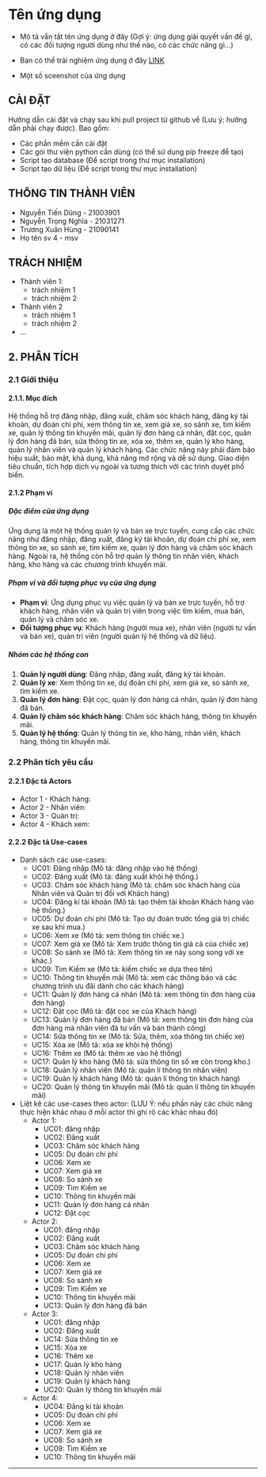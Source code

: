 # Tên ứng dụng

- Mô tả vắn tắt tên ứng dụng ở đây (Gợi ý: ứng dụng giải quyết vấn đề gì, có các đối tượng người dùng như thế nào, có các chức năng gì...)

- Bạn có thể trải nghiệm ứng dụng ở đây [LINK](https://update-this-link)
- Một số sceenshot của ứng dụng

## CÀI ĐẶT

Hướng dẫn cài đặt và chạy sau khi pull project từ github về (Lưu ý: hướng dẫn phải chạy được). Bao gồm:
- Các phần mềm cần cài đặt
- Các gói thư viện python cần dùng (có thể sử dụng pip freeze để tạo)
- Script tạo database (Để script trong thư mục installation)
- Script tạo dữ liệu (Để script trong thư mục installation)

## THÔNG TIN THÀNH VIÊN

- Nguyễn Tiến Dũng - 21003901
- Nguyễn Trọng Nghĩa - 21031271
- Trương Xuân Hùng - 21090141
- Họ tên sv 4 - msv

## TRÁCH NHIỆM

- Thành viên 1:
    - trách nhiệm 1
    - trách nhiệm 2
- Thành viên 2
    - trách nhiệm 1
    - trách nhiệm 2
- ...

## 2. PHÂN TÍCH

### 2.1 Giới thiệu

#### 2.1.1. Mục đích

Hệ thống hỗ trợ đăng nhập, đăng xuất, chăm sóc khách hàng, đăng ký tài khoản, dự đoán chi phí, xem thông tin xe, xem giá xe, so sánh xe, tìm kiếm xe, quản lý thông tin khuyến mãi, quản lý đơn hàng cá nhân, đặt cọc, quản lý đơn hàng đã bán, sửa thông tin xe, xóa xe, thêm xe, quản lý kho hàng, quản lý nhân viên và quản lý khách hàng. Các chức năng này phải đảm bảo hiệu suất, bảo mật, khả dụng, khả năng mở rộng và dễ sử dụng. Giao diện tiêu chuẩn, tích hợp dịch vụ ngoài và tương thích với các trình duyệt phổ biến.

#### 2.1.2 Phạm vi

##### Đặc điểm của ứng dụng
Ứng dụng là một hệ thống quản lý và bán xe trực tuyến, cung cấp các chức năng như đăng nhập, đăng xuất, đăng ký tài khoản, dự đoán chi phí xe, xem thông tin xe, so sánh xe, tìm kiếm xe, quản lý đơn hàng và chăm sóc khách hàng. Ngoài ra, hệ thống còn hỗ trợ quản lý thông tin nhân viên, khách hàng, kho hàng và các chương trình khuyến mãi.

##### Phạm vi và đối tượng phục vụ của ứng dụng
- **Phạm vi**: Ứng dụng phục vụ việc quản lý và bán xe trực tuyến, hỗ trợ khách hàng, nhân viên và quản trị viên trong việc tìm kiếm, mua bán, quản lý và chăm sóc xe.
- **Đối tượng phục vụ**: Khách hàng (người mua xe), nhân viên (người tư vấn và bán xe), quản trị viên (người quản lý hệ thống và dữ liệu).

##### Nhóm các hệ thống con
1. **Quản lý người dùng**: Đăng nhập, đăng xuất, đăng ký tài khoản.
2. **Quản lý xe**: Xem thông tin xe, dự đoán chi phí, xem giá xe, so sánh xe, tìm kiếm xe.
3. **Quản lý đơn hàng**: Đặt cọc, quản lý đơn hàng cá nhân, quản lý đơn hàng đã bán.
4. **Quản lý chăm sóc khách hàng**: Chăm sóc khách hàng, thông tin khuyến mãi.
5. **Quản lý hệ thống**: Quản lý thông tin xe, kho hàng, nhân viên, khách hàng, thông tin khuyến mãi.
   
### 2.2 Phân tích yêu cầu

#### 2.2.1 Đặc tả Actors

- Actor 1 - Khách hàng: 
- Actor 2 - Nhân viên:
- Actor 3 - Quản trị:
- Actor 4 - Khách xem:

#### 2.2.2 Đặc tả Use-cases

- Danh sách các use-cases:
    - UC01: Đăng nhập (Mô tả: đăng nhập vào hệ thống)
    - UC02: Đăng xuất (Mô tả: đăng xuất khỏi hệ thống.)
    - UC03: Chăm sóc khách hàng (Mô tả: chăm sóc khách hàng của Nhân viên và Quản trị đối với Khách hàng)
    - UC04: Đăng kí tài khoản (Mô tả: tạo thêm tài khoản Khách hàng vào hệ thống.)
    - UC05: Dự đoán chi phí (Mô tả: Tạo dự đoán trước tổng giá trị chiếc xe sau khi mua.)
    - UC06: Xem xe (Mô tả: xem thông tin chiếc xe.)
    - UC07: Xem giá xe (Mô tả: Xem trước thông tin giá cả của chiếc xe)
    - UC08: So sánh xe (Mô tả: Xem thông tin xe này song song với xe khác.)
    - UC09: Tìm Kiếm xe (Mô tả: kiếm chiếc xe dựa theo tên)
    - UC10: Thông tin khuyến mãi (Mô tả: xem các thông báo và các chương trình ưu đãi dành cho các khách hàng)
    - UC11: Quản lý đơn hàng cá nhân (Mô tả: xem thông tin đơn hàng của đơn hàng)
    - UC12: Đặt cọc (Mô tả: đặt cọc xe của Khách hàng)
    - UC13: Quản lý đơn hàng đã bán (Mô tả: xem thông tin đơn hàng của đơn hàng mà nhân viên đã tư vấn và bán thành công)
    - UC14: Sửa thông tin xe (Mô tả: Sửa, thêm, xóa thông tin chiếc xe)
    - UC15: Xóa xe (Mô tả: xóa xe khỏi hệ thống)
    - UC16: Thêm xe (Mô tả: thêm xe vào hệ thống)
    - UC17: Quản lý kho hàng (Mô tả: sửa thông tin số xe còn trong kho.)
    - UC18: Quản lý nhân viên (Mô tả: quản lí thông tin nhân viên)
    - UC19: Quản lý khách hàng (Mô tả: quản lí thông tin khách hàng)
    - UC20: Quản lý thông tin khuyến mãi (Mô tả: quản lí thông tin khuyến mãi)
- Liệt kê các use-cases theo actor: (LƯU Ý: nếu phần này các chức năng thực hiện khác nhau ở mỗi actor thì ghi rõ các khác nhau đó)
    - Actor 1:
        - UC01: đăng nhập
        - UC02: Đăng xuất
        - UC03: Chăm sóc khách hàng
        - UC05: Dự đoán chi phí 
        - UC06: Xem xe 
        - UC07: Xem giá xe 
        - UC08: So sánh xe
        - UC09: Tìm Kiếm xe 
        - UC10: Thông tin khuyến mãi 
        - UC11: Quản lý đơn hàng cá nhân 
        - UC12: Đặt cọc
    - Actor 2:
        - UC01: đăng nhập
        - UC02: Đăng xuất
        - UC03: Chăm sóc khách hàng
        - UC05: Dự đoán chi phí 
        - UC06: Xem xe 
        - UC07: Xem giá xe 
        - UC08: So sánh xe
        - UC09: Tìm Kiếm xe 
        - UC10: Thông tin khuyến mãi
        - UC13: Quản lý đơn hàng đã bán
    - Actor 3:
        - UC01: đăng nhập
        - UC02: Đăng xuất
        - UC14: Sửa thông tin xe 
        - UC15: Xóa xe 
        - UC16: Thêm xe 
        - UC17: Quản lý kho hàng 
        - UC18: Quản lý nhân viên 
        - UC19: Quản lý khách hàng 
        - UC20: Quản lý thông tin khuyến mãi
    - Actor 4:
        - UC04: Đăng kí tài khoản 
        - UC05: Dự đoán chi phí 
        - UC06: Xem xe 
        - UC07: Xem giá xe 
        - UC08: So sánh xe
        - UC09: Tìm Kiếm xe 
        - UC10: Thông tin khuyến mãi 

---
